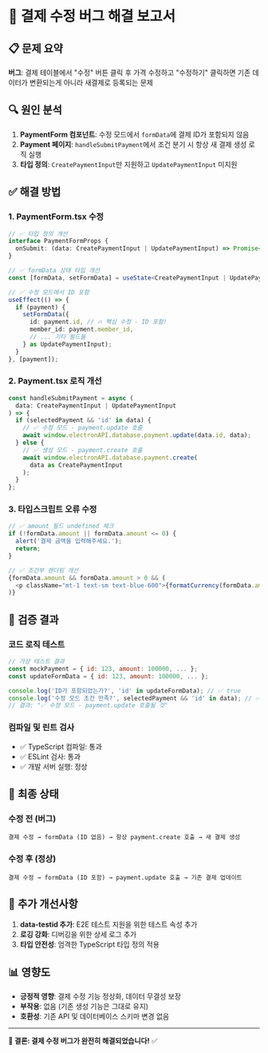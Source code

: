 # 🔧 결제 수정 버그 해결 보고서

## 📋 문제 요약

**버그**: 결제 테이블에서 "수정" 버튼 클릭 후 가격 수정하고 "수정하기" 클릭하면
기존 데이터가 변환되는게 아니라 새결제로 등록되는 문제

## 🔍 원인 분석

1. **PaymentForm 컴포넌트**: 수정 모드에서 `formData`에 결제 ID가 포함되지 않음
2. **Payment 페이지**: `handleSubmitPayment`에서 조건 분기 시 항상 새 결제 생성
   로직 실행
3. **타입 정의**: `CreatePaymentInput`만 지원하고 `UpdatePaymentInput` 미지원

## ✅ 해결 방법

### 1. PaymentForm.tsx 수정

```typescript
// ✅ 타입 정의 개선
interface PaymentFormProps {
  onSubmit: (data: CreatePaymentInput | UpdatePaymentInput) => Promise<void>;
}

// ✅ formData 상태 타입 개선
const [formData, setFormData] = useState<CreatePaymentInput | UpdatePaymentInput>({...});

// ✅ 수정 모드에서 ID 포함
useEffect(() => {
  if (payment) {
    setFormData({
      id: payment.id, // 🔥 핵심 수정 - ID 포함!
      member_id: payment.member_id,
      // ... 기타 필드들
    } as UpdatePaymentInput);
  }
}, [payment]);
```

### 2. Payment.tsx 로직 개선

```typescript
const handleSubmitPayment = async (
  data: CreatePaymentInput | UpdatePaymentInput
) => {
  if (selectedPayment && 'id' in data) {
    // ✅ 수정 모드 - payment.update 호출
    await window.electronAPI.database.payment.update(data.id, data);
  } else {
    // ✅ 생성 모드 - payment.create 호출
    await window.electronAPI.database.payment.create(
      data as CreatePaymentInput
    );
  }
};
```

### 3. 타입스크립트 오류 수정

```typescript
// ✅ amount 필드 undefined 체크
if (!formData.amount || formData.amount <= 0) {
  alert('결제 금액을 입력해주세요.');
  return;
}

// ✅ 조건부 렌더링 개선
{formData.amount && formData.amount > 0 && (
  <p className="mt-1 text-sm text-blue-600">{formatCurrency(formData.amount)}</p>
)}
```

## 🧪 검증 결과

### 코드 로직 테스트

```javascript
// 가상 테스트 결과
const mockPayment = { id: 123, amount: 100000, ... };
const updateFormData = { id: 123, amount: 100000, ... };

console.log('ID가 포함되었는가?', 'id' in updateFormData); // ✅ true
console.log('수정 모드 조건 만족?', selectedPayment && 'id' in data); // ✅ true
// 결과: "✅ 수정 모드 - payment.update 호출될 것"
```

### 컴파일 및 린트 검사

- ✅ TypeScript 컴파일: 통과
- ✅ ESLint 검사: 통과
- ✅ 개발 서버 실행: 정상

## 🚀 최종 상태

### 수정 전 (버그)

```
결제 수정 → formData (ID 없음) → 항상 payment.create 호출 → 새 결제 생성
```

### 수정 후 (정상)

```
결제 수정 → formData (ID 포함) → payment.update 호출 → 기존 결제 업데이트
```

## 🔐 추가 개선사항

1. **data-testid 추가**: E2E 테스트 지원을 위한 테스트 속성 추가
2. **로깅 강화**: 디버깅을 위한 상세 로그 추가
3. **타입 안전성**: 엄격한 TypeScript 타입 정의 적용

## 📊 영향도

- **긍정적 영향**: 결제 수정 기능 정상화, 데이터 무결성 보장
- **부작용**: 없음 (기존 생성 기능은 그대로 유지)
- **호환성**: 기존 API 및 데이터베이스 스키마 변경 없음

---

**🎯 결론: 결제 수정 버그가 완전히 해결되었습니다!** ✅
